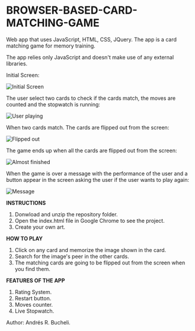 # BROWSER-BASED-CARD-MATCHING-GAME

Web app that uses JavaScript, HTML, CSS, JQuery.  The app is a card matching game for memory training.  

The app relies only JavaScript and doesn't make use of any external libraries.

Initial Screen:

![Initial Screen](https://github.com/anferebu/BROWSER-BASED-CARD-MATCHING-GAME/blob/master/Initial%20Screen.jpg)

The user select two cards to check if the cards match, the moves are counted and the stopwatch is running:

![User playing](https://github.com/anferebu/BROWSER-BASED-CARD-MATCHING-GAME/blob/master/Playing%20Screen.jpg)

When two cards match.  The cards are flipped out from the screen:

![Flipped out](https://github.com/anferebu/BROWSER-BASED-CARD-MATCHING-GAME/blob/master/Flipped%20out.jpg)

The game ends up when all the cards are flipped out from the screen:

![Almost finished](https://github.com/anferebu/BROWSER-BASED-CARD-MATCHING-GAME/blob/master/Almost%20finished.jpg)

When the game is over a message with the performance of the user and a button appear in the screen asking the user if the user wants to play again:

![Message](https://github.com/anferebu/BROWSER-BASED-CARD-MATCHING-GAME/blob/master/Message.jpg)

<strong>INSTRUCTIONS</strong>

1. Donwload and unzip the repository folder.
2. Open the index.html file in Google Chrome to see the project.
3. Create your own art.

<strong>HOW TO PLAY</strong>

1. Click on any card and memorize the image shown in the card.
2. Search for the image's peer in the other cards.
3. The matching cards are going to be flipped out from the screen when you find them.

<strong>FEATURES OF THE APP</strong>

1. Rating System.
2. Restart button.
3. Moves counter.
4. Live Stopwatch.

Author: Andrés R. Bucheli.
